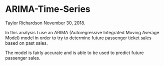 # ARIMA-Time-Series

Taylor Richardson
November 30, 2018.

In this analysis I use an ARIMA (Autoregressive Integrated Moving Average Model) model in order to try to determine future passenger ticket sales based on past sales.

The model is fairly accurate and is able to be used to predict future passenger sales.
